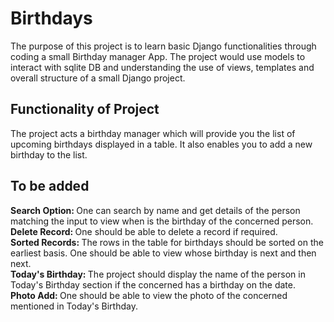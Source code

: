 # Birthdays
The purpose of this project is to learn basic Django functionalities through coding a small Birthday manager App. The project would use models to interact with sqlite DB and understanding the use of views, templates and overall structure of a small Django project. 

## Functionality of Project
The project acts a birthday manager which will provide you the list of upcoming birthdays displayed in a table. It also enables you to add a new birthday to the list. 

## To be added
<b>Search Option: </b>One can search by name and get details of the person matching the input to view when is the birthday of the concerned person.\
<b>Delete Record: </b>One should be able to delete a record if required.\
<b>Sorted Records: </b>The rows in the table for birthdays should be sorted on the earliest basis. One should be able to view whose birthday is next and then next. \
<b>Today's Birthday: </b>The project should display the name of the person in Today's Birthday section if the concerned has a birthday on the date.\
<b>Photo Add: </b>One should be able to view the photo of the concerned mentioned in Today's Birthday.
